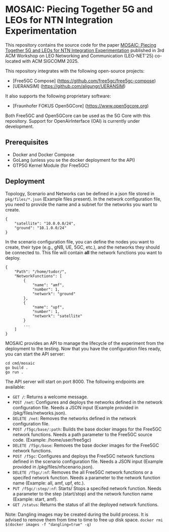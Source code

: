 # MOSAIC: Piecing Together 5G and LEOs for NTN Integration Experimentation

This repository contains the source code for the paper [MOSAIC: Piecing Together 5G and LEOs for NTN Integration Experimentation](https://dl.acm.org/doi/10.1145/3748749.3749091) published in 3rd ACM Workshop on LEO Networking and Communication (LEO-NET'25) co-located with ACM SIGCOMM 2025.

This repository integrates with the following open-source projects:
- [Free5GC Compose] (https://github.com/free5gc/free5gc-compose)
- [UERANSIM] (https://github.com/aligungr/UERANSIM)

It also supports the following proprietary software:
- [Fraunhofer FOKUS Open5GCore] (https://www.open5gcore.org)

Both Free5GC and Open5GCore can be used as the 5G Core with this repository.
Support for OpenAirInterface (OAI) is currently under development.

## Prerequisites
- Docker and Docker Compose
- GoLang (unless you se the docker deployment for the API)
- GTP5G Kernel Module (for Free5GC)

## Deployment
Topology, Scenario and Networks can be defined in a json file stored in ```pkg/files/*.json``` (Example files present). In the network configuration file, you need to provide the name and a subnet for the networks you want to create.
```
{
    "satellite": "10.0.0.0/24",
    "ground": "10.1.0.0/24"
}
```
In the scenario configuration file, you can define the nodes you want to create, their type (e.g., gNB, UE, 5GC, etc.), and the networks they should be connected to. This file will contain __all__ the network functions you want to deploy.
```
{
    "Path": "/home/tudor/",
    "NetworkFunctions": [
        {
            "name": "amf",
            "number": 1,
            "network": "ground"
        },
        {
            "name": "upf",
            "number": 1,
            "network": "satellite"
        }
        ...
    ]
}
```

MOSAIC provides an API to manage the lifecycle of the experiment from the deployment to the testing. Now that you have the configuration files ready, you can start the API server:
```
cd cmd/mosaic
go build .
go run .
```

The API server will start on port 8000. The following endpoints are available:
+ ```GET /```: Returns a welcome message.
+ ```POST /net```: Configures and deploys the networks defined in the network configuration file. Needs a JSON input (Example provided in /pkg/files/networks.json).
+ ```DELETE /net```: Removes the networks defined in the network configuration file.
+ ```POST /f5gc/base/:path```: Builds the base docker images for the Free5GC network functions. Needs a path parameter to the Free5GC source code. (Example: /home/user/free5gc)
+ ```DELETE /f5gc/base```: Removes the base docker images for the Free5GC network functions.
+ ```POST /f5gc```: Configures and deploys the Free5GC network functions defined in the scenario configuration file. Needs a JSON input (Example provided in /pkg/files/nfscenario.json).
+ ```DELETE /f5gc/:nf```: Removes the all Free5GC network functions or a specifed network function. Needs a parameter to the network function name (Example: all, amf, upf, etc.).
+ ```PUT /f5gc/:step/:nf```: Starts/ Stops a specifed network function. Needs a parameter to the step (start/stop) and the network function name (Example: start, amf).
+ ```GET /status```: Returns the status of all the deployed network functions.


Note:
Dangling images may be created during the build process. It is advised to remove them from time to time to free up disk space.
``` docker rmi $(docker images -f "dangling=true" -q) ```
